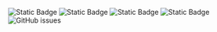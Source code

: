 ![Static Badge](https://img.shields.io/badge/blacklists-60-000000) ![Static Badge](https://img.shields.io/badge/blacklisted-2816938-cc0000) ![Static Badge](https://img.shields.io/badge/whitelisted-2242-00CC00) ![Static Badge](https://img.shields.io/badge/streaming_blacklist-28106-000000) ![GitHub issues](https://img.shields.io/github/issues/fabriziosalmi/blacklists)

